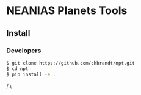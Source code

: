 # NEANIAS Planets Tools

## Install

### Developers

```bash
$ git clone https://github.com/chbrandt/npt.git
$ cd npt
$ pip install -e .
```

/.\
